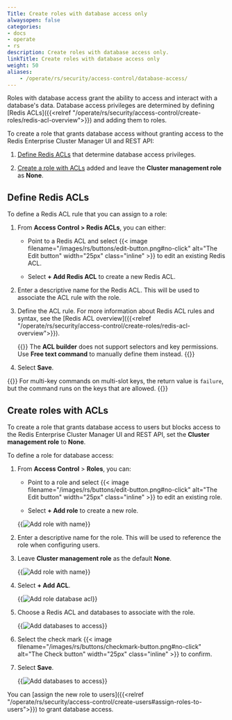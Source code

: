 ```yaml
---
Title: Create roles with database access only 
alwaysopen: false
categories:
- docs
- operate
- rs
description: Create roles with database access only.
linkTitle: Create roles with database access only 
weight: 50
aliases:
    - /operate/rs/security/access-control/database-access/
---
```


Roles with database access grant the ability to access and interact with a database's data. Database access privileges are determined by defining [Redis ACLs]({{<relref "/operate/rs/security/access-control/create-roles/redis-acl-overview">}}) and adding them to roles.

To create a role that grants database access without granting access to the Redis Enterprise Cluster Manager UI and REST API:

1. [Define Redis ACLs](#define-redis-acls) that determine database access privileges.

1. [Create a role with ACLs](#create-roles-with-acls) added and leave the **Cluster management role** as **None**.

## Define Redis ACLs

To define a Redis ACL rule that you can assign to a role:

1. From **Access Control > Redis ACLs**, you can either:

    - Point to a Redis ACL and select {{< image filename="/images/rs/buttons/edit-button.png#no-click" alt="The Edit button" width="25px" class="inline" >}} to edit an existing Redis ACL.

    - Select **+ Add Redis ACL** to create a new Redis ACL.

1. Enter a descriptive name for the Redis ACL. This will be used to associate the ACL rule with the role.

1. Define the ACL rule. For more information about Redis ACL rules and syntax, see the [Redis ACL overview]({{<relref "/operate/rs/security/access-control/create-roles/redis-acl-overview">}}).

    {{<note>}}
The **ACL builder** does not support selectors and key permissions. Use **Free text command** to manually define them instead.
    {{</note>}}

1. Select **Save**.

{{<note>}}
For multi-key commands on multi-slot keys, the return value is `failure`, but the command runs on the keys that are allowed.
{{</note>}}

## Create roles with ACLs

To create a role that grants database access to users but blocks access to the Redis Enterprise Cluster Manager UI and REST API, set the **Cluster management role** to **None**.

To define a role for database access:

1. From **Access Control** > **Roles**, you can:

    - Point to a role and select {{< image filename="/images/rs/buttons/edit-button.png#no-click" alt="The Edit button" width="25px" class="inline" >}} to edit an existing role.

    - Select **+ Add role** to create a new role.

    {{<image filename="images/rs/access-control-role-panel.png" alt="Add role with name" >}}

1. Enter a descriptive name for the role. This will be used to reference the role when configuring users.

1. Leave **Cluster management role** as the default **None**.

    {{<image filename="images/rs/access-control-role-name.png" alt="Add role with name" >}}
    
1. Select **+ Add ACL**.

    {{<image filename="images/rs/access-control-role-acl.png" alt="Add role database acl" >}}

1.  Choose a Redis ACL and databases to associate with the role.

    {{<image filename="images/rs/screenshots/access-control/access-control-role-databases.png" alt="Add databases to access" >}}

1. Select the check mark {{< image filename="/images/rs/buttons/checkmark-button.png#no-click" alt="The Check button" width="25px" class="inline" >}} to confirm.

1. Select **Save**.

    {{<image filename="images/rs/access-control-role-save.png" alt="Add databases to access" >}}

You can [assign the new role to users]({{<relref "/operate/rs/security/access-control/create-users#assign-roles-to-users">}}) to grant database access.
